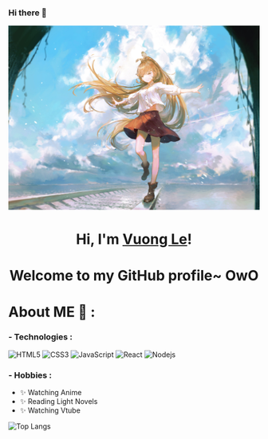 ### Hi there 👋
<p align="center">
  <img src="./assets/FED8gewXIAE6HDQ.jpg" alt="Banner"></a>
</p>

<h1 align="center">Hi, I'm <a href="https://www.facebook.com/vuong.lethanh.315/">Vuong Le</a>!</h1>
<h1 align="center">Welcome to my GitHub profile~ OwO</h1>

# About ME 💬 :

### - Technologies :
![HTML5](https://img.shields.io/badge/-HTML5-E34F26?style=flat-square&logo=html5&logoColor=white)
![CSS3](https://img.shields.io/badge/-CSS3-1572B6?style=flat-square&logo=css3)
![JavaScript](https://img.shields.io/badge/-JavaScript-black?style=flat-square&logo=javascript)
![React](https://img.shields.io/badge/-React-black?style=flat-square&logo=react)
![Nodejs](https://img.shields.io/badge/-Nodejs-black?style=flat-square&logo=Node.js)

### - Hobbies : 
- ✨ Watching Anime
- ✨ Reading Light Novels
- ✨ Watching Vtube


![Top Langs](https://github-readme-stats.vercel.app/api/top-langs/?username=vuongle2609&hide=TeX&layout=compact)
</br>
</br>
</br>
